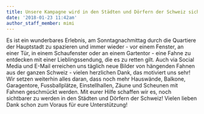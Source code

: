 ```yaml
---
title: Unsere Kampagne wird in den Städten und Dörfern der Schweiz sichtbar!
date: '2018-01-23 11:42am'
author_staff_member: mimi
---
```

Es ist ein wunderbares Erlebnis, am Sonntagnachmittag durch die Quartiere der Hauptstadt zu spazieren und immer wieder - vor einem Fenster, an einer Tür, in einem Schaufenster oder an einem Gartentor - eine Fahne zu entdecken mit einer Lieblingssendung, die es zu retten gilt. Auch via Social Media und E-Mail erreichen uns täglich neue Bilder von hängenden Fahnen aus der ganzen Schweiz - vielen herzlichen Dank, das motiviert uns sehr! Wir setzen weiterhin alles daran, dass noch mehr Hauswände, Balkone, Garagentore, Fussballplätze, Einstellhallen, Zäune und Scheunen mit Fahnen geschmückt werden. Mit eurer Hilfe schaffen wir es, noch sichtbarer zu werden in den Städten und Dörfern der Schweiz! Vielen lieben Dank schon zum Voraus für eure Unterstützung!
